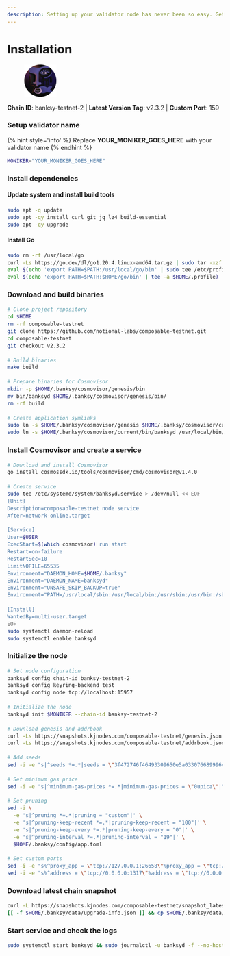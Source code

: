 ```yaml
---
description: Setting up your validator node has never been so easy. Get your validator running in minutes by following step by step instructions.
---
```


# Installation

<figure><img src="https://raw.githubusercontent.com/kj89/cosmos-images/main/logos/composable.png" alt=""><figcaption></figcaption></figure>

**Chain ID**: banksy-testnet-2 | **Latest Version Tag**: v2.3.2 | **Custom Port**: 159

### Setup validator name

{% hint style='info' %}
Replace **YOUR_MONIKER_GOES_HERE** with your validator name
{% endhint %}

```bash
MONIKER="YOUR_MONIKER_GOES_HERE"
```

### Install dependencies

#### Update system and install build tools

```bash
sudo apt -q update
sudo apt -qy install curl git jq lz4 build-essential
sudo apt -qy upgrade
```

#### Install Go

```bash
sudo rm -rf /usr/local/go
curl -Ls https://go.dev/dl/go1.20.4.linux-amd64.tar.gz | sudo tar -xzf - -C /usr/local
eval $(echo 'export PATH=$PATH:/usr/local/go/bin' | sudo tee /etc/profile.d/golang.sh)
eval $(echo 'export PATH=$PATH:$HOME/go/bin' | tee -a $HOME/.profile)
```

### Download and build binaries

```bash
# Clone project repository
cd $HOME
rm -rf composable-testnet
git clone https://github.com/notional-labs/composable-testnet.git
cd composable-testnet
git checkout v2.3.2

# Build binaries
make build

# Prepare binaries for Cosmovisor
mkdir -p $HOME/.banksy/cosmovisor/genesis/bin
mv bin/banksyd $HOME/.banksy/cosmovisor/genesis/bin/
rm -rf build

# Create application symlinks
sudo ln -s $HOME/.banksy/cosmovisor/genesis $HOME/.banksy/cosmovisor/current -f
sudo ln -s $HOME/.banksy/cosmovisor/current/bin/banksyd /usr/local/bin/banksyd -f
```

### Install Cosmovisor and create a service

```bash
# Download and install Cosmovisor
go install cosmossdk.io/tools/cosmovisor/cmd/cosmovisor@v1.4.0

# Create service
sudo tee /etc/systemd/system/banksyd.service > /dev/null << EOF
[Unit]
Description=composable-testnet node service
After=network-online.target

[Service]
User=$USER
ExecStart=$(which cosmovisor) run start
Restart=on-failure
RestartSec=10
LimitNOFILE=65535
Environment="DAEMON_HOME=$HOME/.banksy"
Environment="DAEMON_NAME=banksyd"
Environment="UNSAFE_SKIP_BACKUP=true"
Environment="PATH=/usr/local/sbin:/usr/local/bin:/usr/sbin:/usr/bin:/sbin:/bin:/usr/games:/usr/local/games:/snap/bin:$HOME/.banksy/cosmovisor/current/bin"

[Install]
WantedBy=multi-user.target
EOF
sudo systemctl daemon-reload
sudo systemctl enable banksyd
```

### Initialize the node

```bash
# Set node configuration
banksyd config chain-id banksy-testnet-2
banksyd config keyring-backend test
banksyd config node tcp://localhost:15957

# Initialize the node
banksyd init $MONIKER --chain-id banksy-testnet-2

# Download genesis and addrbook
curl -Ls https://snapshots.kjnodes.com/composable-testnet/genesis.json > $HOME/.banksy/config/genesis.json
curl -Ls https://snapshots.kjnodes.com/composable-testnet/addrbook.json > $HOME/.banksy/config/addrbook.json

# Add seeds
sed -i -e "s|^seeds *=.*|seeds = \"3f472746f46493309650e5a033076689996c8881@composable-testnet.rpc.kjnodes.com:15959\"|" $HOME/.banksy/config/config.toml

# Set minimum gas price
sed -i -e "s|^minimum-gas-prices *=.*|minimum-gas-prices = \"0upica\"|" $HOME/.banksy/config/app.toml

# Set pruning
sed -i \
  -e 's|^pruning *=.*|pruning = "custom"|' \
  -e 's|^pruning-keep-recent *=.*|pruning-keep-recent = "100"|' \
  -e 's|^pruning-keep-every *=.*|pruning-keep-every = "0"|' \
  -e 's|^pruning-interval *=.*|pruning-interval = "19"|' \
  $HOME/.banksy/config/app.toml

# Set custom ports
sed -i -e "s%^proxy_app = \"tcp://127.0.0.1:26658\"%proxy_app = \"tcp://127.0.0.1:15958\"%; s%^laddr = \"tcp://127.0.0.1:26657\"%laddr = \"tcp://127.0.0.1:15957\"%; s%^pprof_laddr = \"localhost:6060\"%pprof_laddr = \"localhost:15960\"%; s%^laddr = \"tcp://0.0.0.0:26656\"%laddr = \"tcp://0.0.0.0:15956\"%; s%^prometheus_listen_addr = \":26660\"%prometheus_listen_addr = \":15966\"%" $HOME/.banksy/config/config.toml
sed -i -e "s%^address = \"tcp://0.0.0.0:1317\"%address = \"tcp://0.0.0.0:15917\"%; s%^address = \":8080\"%address = \":15980\"%; s%^address = \"0.0.0.0:9090\"%address = \"0.0.0.0:15990\"%; s%^address = \"0.0.0.0:9091\"%address = \"0.0.0.0:15991\"%; s%:8545%:15945%; s%:8546%:15946%; s%:6065%:15965%" $HOME/.banksy/config/app.toml
```

### Download latest chain snapshot

```bash
curl -L https://snapshots.kjnodes.com/composable-testnet/snapshot_latest.tar.lz4 | tar -Ilz4 -xf - -C $HOME/.banksy
[[ -f $HOME/.banksy/data/upgrade-info.json ]] && cp $HOME/.banksy/data/upgrade-info.json $HOME/.banksy/cosmovisor/genesis/upgrade-info.json
```

### Start service and check the logs

```bash
sudo systemctl start banksyd && sudo journalctl -u banksyd -f --no-hostname -o cat
```
